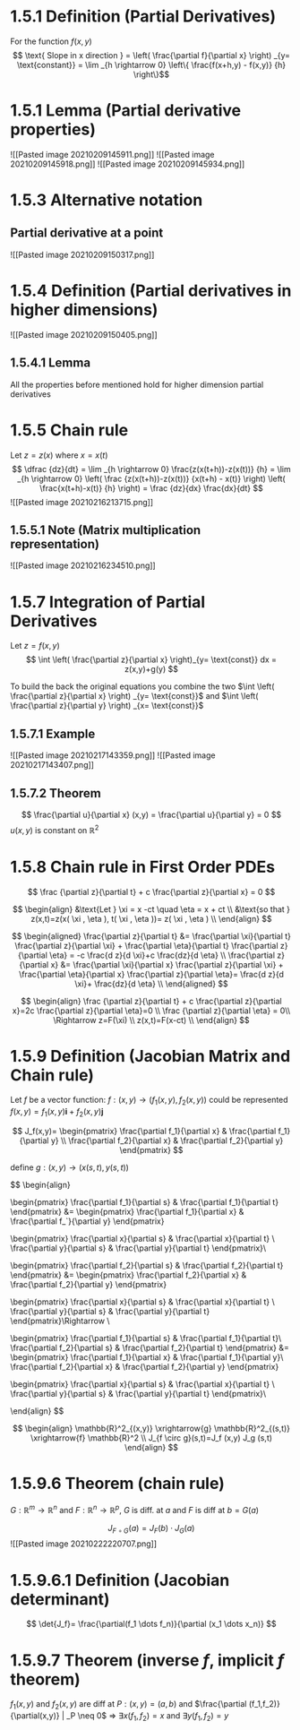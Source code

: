 # 1.5.1 Definition (Partial Derivatives)
For the function $f(x,y)$
$$ \text{ Slope in x direction } = \left( \frac{\partial f}{\partial x} \right) _{y= \text{constant}} = \lim _{h \rightarrow 0} \left\{ \frac{f(x+h,y) - f(x,y)} {h} \right\}$$

# 1.5.1 Lemma (Partial derivative properties)
![[Pasted image 20210209145911.png]]
![[Pasted image 20210209145918.png]]
![[Pasted image 20210209145934.png]]

# 1.5.3 Alternative notation
## Partial derivative at a point
![[Pasted image 20210209150317.png]]

# 1.5.4 Definition (Partial derivatives in higher dimensions)
![[Pasted image 20210209150405.png]]

## 1.5.4.1 Lemma
All the properties before mentioned hold for higher dimension partial derivatives

# 1.5.5 Chain rule
Let $z=z(x)$ where $x=x(t)$
$$
\dfrac {dz}{dt} = \lim _{h \rightarrow 0} \frac{z(x(t+h))-z(x(t))} {h} = \lim _{h \rightarrow 0} \left( \frac {z(x(t+h))-z(x(t))} {x(t+h) - x(t)} \right) \left( \frac{x(t+h)-x(t)} {h} \right) = \frac {dz}{dx} \frac{dx}{dt}
$$
![[Pasted image 20210216213715.png]]

## 1.5.5.1 Note (Matrix multiplication representation)
![[Pasted image 20210216234510.png]]

# 1.5.7 Integration of Partial Derivatives

Let $z=f(x,y)$
$$ 
\int \left( \frac{\partial z}{\partial x} \right)_{y= \text{const}} dx = z(x,y)+g(y)
$$


To build the back the original equations you combine the two $\int \left( \frac{\partial z}{\partial x} \right) _{y= \text{const}}$ and $\int \left( \frac{\partial z}{\partial y} \right) _{x= \text{const}}$

## 1.5.7.1 Example 
![[Pasted image 20210217143359.png]]
![[Pasted image 20210217143407.png]]

## 1.5.7.2 Theorem  

$$ 
\frac{\partial u}{\partial x} (x,y) = \frac{\partial u}{\partial y} = 0
$$
$u(x,y)$ is constant on $\mathbb{R}^2$

# 1.5.8 Chain rule in First Order PDEs
$$
\frac {\partial z}{\partial t} + c \frac{\partial z}{\partial x} =  0 
$$

$$
\begin{align}
&\text{Let } \xi = x -ct \quad \eta = x + ct \\
&\text{so that } z(x,t)=z(x( \xi , \eta ), t( \xi , \eta ))= z( \xi , \eta ) \\
\end{align}
$$

$$
\begin{aligned}
\frac{\partial z}{\partial t} &= \frac{\partial \xi}{\partial t} \frac{\partial z}{\partial \xi} + \frac{\partial \eta}{\partial t} \frac{\partial z}{\partial \eta} = -c \frac{d z}{d \xi}+c \frac{dz}{d \eta} \\
\frac{\partial z}{\partial x} &= \frac{\partial \xi}{\partial x} \frac{\partial z}{\partial \xi} + \frac{\partial \eta}{\partial x} \frac{\partial z}{\partial \eta}= \frac{d z}{d \xi}+ \frac{dz}{d \eta} \\
\end{aligned}
$$

$$
\begin{align}
\frac {\partial z}{\partial t} + c \frac{\partial z}{\partial x}=2c \frac{\partial z}{\partial \eta}=0 \\
\frac {\partial z}{\partial \eta} = 0\\
\Rightarrow z=F(\xi) \\
z(x,t)=F(x-ct) \\
\end{align}
$$

# 1.5.9 Definition (Jacobian Matrix and Chain rule)

Let $f$ be a vector function: $f: (x,y) \rightarrow (f_1(x,y),f_2(x,y))$
could be represented $f(x,y)=f_1(x,y) \mathbf{i}+f_2(x,y) \mathbf{j}$

$$
J_f(x,y)=
\begin{pmatrix}
\frac{\partial f_1}{\partial x} & \frac{\partial f_1}{\partial y} \\
\frac{\partial f_2}{\partial x} & \frac{\partial f_2}{\partial y}
\end{pmatrix}
$$

define $g: (x,y) \rightarrow (x(s,t), y(s,t))$

$$
\begin{align}

\begin{pmatrix}
\frac{\partial f_1}{\partial s} & \frac{\partial f_1}{\partial t}
\end{pmatrix}
&=
\begin{pmatrix}
\frac{\partial f_1}{\partial x} & \frac{\partial f_`}{\partial y}
\end{pmatrix}

\begin{pmatrix}
\frac{\partial x}{\partial s} & \frac{\partial x}{\partial t} \\
\frac{\partial y}{\partial s} & \frac{\partial y}{\partial t}
\end{pmatrix}\\

\begin{pmatrix}
\frac{\partial f_2}{\partial s} & \frac{\partial f_2}{\partial t}
\end{pmatrix}
&=
\begin{pmatrix}
\frac{\partial f_2}{\partial x} & \frac{\partial f_2}{\partial y}
\end{pmatrix}

\begin{pmatrix}
\frac{\partial x}{\partial s} & \frac{\partial x}{\partial t} \\
\frac{\partial y}{\partial s} & \frac{\partial y}{\partial t}
\end{pmatrix}\Rightarrow \\

\begin{pmatrix}
\frac{\partial f_1}{\partial s} & \frac{\partial f_1}{\partial t}\\
\frac{\partial f_2}{\partial s} & \frac{\partial f_2}{\partial t}
\end{pmatrix}
&=
\begin{pmatrix}
\frac{\partial f_1}{\partial x} & \frac{\partial f_1}{\partial y}\\
\frac{\partial f_2}{\partial x} & \frac{\partial f_2}{\partial y}
\end{pmatrix}

\begin{pmatrix}
\frac{\partial x}{\partial s} & \frac{\partial x}{\partial t} \\
\frac{\partial y}{\partial s} & \frac{\partial y}{\partial t}
\end{pmatrix}\\

\end{align}
$$

$$
\begin{align}
\mathbb{R}^2_{(x,y)} \xrightarrow{g} \mathbb{R}^2_{(s,t)} \xrightarrow{f} \mathbb{R}^2 \\
J_{f \circ g}(s,t)=J_f (x,y) J_g (s,t)
\end{align}
$$

# 1.5.9.6 Theorem (chain rule)
$G : \mathbb{R}^m \rightarrow \mathbb{R}^n$ and $F : \mathbb{R}^n \rightarrow \mathbb{R}^p$, $G$ is diff. at $a$ and $F$ is diff at $b=G(a)$

$$
J_{F \circ G}(a)=J_F(b) \cdot J_G(a)
$$
![[Pasted image 20210222220707.png]]


# 1.5.9.6.1 Definition (Jacobian determinant)
$$
\det{J_f}= \frac{\partial(f_1 \dots f_n)}{\partial  (x_1 \dots x_n)}
$$

# 1.5.9.7 Theorem (inverse $f$, implicit $f$ theorem)
$f_1(x,y)$ and $f_2(x,y)$ are diff at $P:(x,y)=(a,b)$ and $\frac{\partial (f_1,f_2)}{\partial(x,y)} | _P  \neq 0$
=>
$\exists x(f_1,f_2)=x$ and $\exists y(f_1,f_2)=y$




